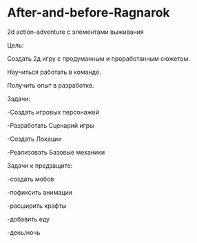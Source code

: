 # After-and-before-Ragnarok
2d action-adventure с элементами выживания


Цель:

Создать 2д игру с продуманным и проработанным сюжетом.

Научиться работать в команде.

Получить опыт в разработке.



Задачи:

-Создать игровых персонажей

-Разработать Сценарий игры

-Создать Локации

-Реализовать Базовые механики 
 

Задачи к предзащите:

-создать мобов

-пофиксить анимации

-расширить крафты

-добавить еду

-день/ночь
